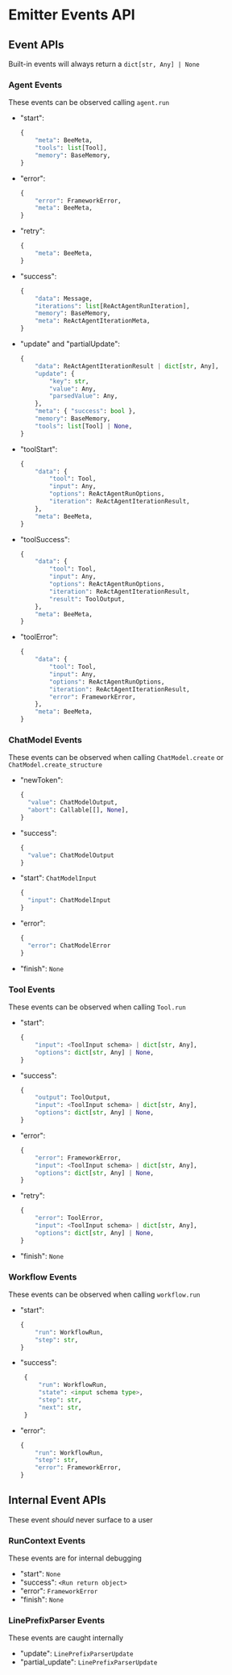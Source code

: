 # Emitter Events API

## Event APIs

Built-in events will always return a `dict[str, Any] | None`

### Agent Events

These events can be observed calling `agent.run`

- "start":
    ```python
    {
        "meta": BeeMeta,
        "tools": list[Tool],
        "memory": BaseMemory,
    }

- "error":
    ```python
    {
        "error": FrameworkError,
        "meta": BeeMeta,
    }

- "retry":
    ```python
    {
        "meta": BeeMeta,
    }

- "success":
    ```python
    {
        "data": Message,
        "iterations": list[ReActAgentRunIteration],
        "memory": BaseMemory,
        "meta": ReActAgentIterationMeta,
    }

- "update" and "partialUpdate":
    ```python
    {
        "data": ReActAgentIterationResult | dict[str, Any],
        "update": {
            "key": str,
            "value": Any,
            "parsedValue": Any,
        },
        "meta": { "success": bool },
        "memory": BaseMemory,
        "tools": list[Tool] | None,
    }

- "toolStart":
    ```python
    {
        "data": {
            "tool": Tool,
            "input": Any,
            "options": ReActAgentRunOptions,
            "iteration": ReActAgentIterationResult,
        },
        "meta": BeeMeta,
    }

- "toolSuccess":
    ```python
    {
        "data": {
            "tool": Tool,
            "input": Any,
            "options": ReActAgentRunOptions,
            "iteration": ReActAgentIterationResult,
            "result": ToolOutput,
        },
        "meta": BeeMeta,
    }

- "toolError":
    ```python
    {
        "data": {
            "tool": Tool,
            "input": Any,
            "options": ReActAgentRunOptions,
            "iteration": ReActAgentIterationResult,
            "error": FrameworkError,
        },
        "meta": BeeMeta,
    }

### ChatModel Events

These events can be observed when calling `ChatModel.create` or `ChatModel.create_structure`

- "newToken":
    ```python
    {
      "value": ChatModelOutput,
      "abort": Callable[[], None],
    }

- "success":
    ```python
    {
      "value": ChatModelOutput
    }
- "start": `ChatModelInput`
    ```python
    {
      "input": ChatModelInput
    }
- "error":
    ```python
    {
      "error": ChatModelError
    }
- "finish": `None`

### Tool Events

These events can be observed when calling `Tool.run`

- "start":
    ```python
    {
        "input": <ToolInput schema> | dict[str, Any],
        "options": dict[str, Any] | None,
    }

- "success":
    ```python
    {
        "output": ToolOutput,
        "input": <ToolInput schema> | dict[str, Any],
        "options": dict[str, Any] | None,
    }

- "error":
    ```python
    {
        "error": FrameworkError,
        "input": <ToolInput schema> | dict[str, Any],
        "options": dict[str, Any] | None,
    }

- "retry":
    ```python
    {
        "error": ToolError,
        "input": <ToolInput schema> | dict[str, Any],
        "options": dict[str, Any] | None,
    }

- "finish": `None`

### Workflow Events

These events can be observed when calling `workflow.run`

- "start":
    ```python
    {
        "run": WorkflowRun,
        "step": str,
    }

- "success":
   ```python
    {
        "run": WorkflowRun,
        "state": <input schema type>,
        "step": str,
        "next": str,
    }

- "error":
    ```python
    {
        "run": WorkflowRun,
        "step": str,
        "error": FrameworkError,
    }

## Internal Event APIs

These event *should* never surface to a user

### RunContext Events

These events are for internal debugging

* "start": `None`
* "success": `<Run return object>`
* "error": `FrameworkError`
* "finish": `None`

### LinePrefixParser Events

These events are caught internally

* "update": `LinePrefixParserUpdate`
* "partial_update": `LinePrefixParserUpdate`
